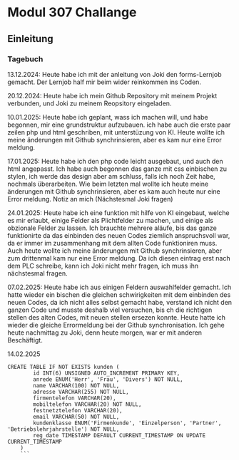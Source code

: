 # Modul 307 Challange

## Einleitung

### Tagebuch

13.12.2024: Heute habe ich mit der anleitung von Joki den forms-Lernjob gemacht. Der Lernjob half mir beim wider reinkommen ins Coden.

20.12.2024: Heute habe ich mein Github Repository mit meinem Projekt verbunden, und Joki zu meinem Reopsitory eingeladen. 

10.01.2025: Heute habe ich geplant, wass ich machen will, und habe begonnen, mir eine grundstruktur aufzubauen. ich habe auch die erste paar zeilen php und html geschriben, mit unterstüzung von KI. Heute wollte ich meine änderungen mit Github synchrinsieren, aber es kam nur eine Error meldung.

17.01.2025: Heute habe ich den php code leicht ausgebaut, und auch den html angepasst. Ich habe auch begonnen das ganze mit css einbischen zu stylen, ich werde das design aber am schluss, falls ich noch Zeit habe, nochmals überarbeiten. Wie beim letzten mal wollte ich heute meine änderungen mit Github synchrinsieren, aber es kam auch heute nur eine Error meldung. Notiz an mich (Nächstesmal Joki fragen)

24.01.2025: Heute habe ich eine funktion mit hilfe von KI eingebaut, welche es mir erlaubt, einige Felder als Plichtfelder zu machen, und einige als obzionale Felder zu lassen. Ich brauchte mehrere aläufe, bis das ganze funktionirte da das einbinden des neuen Codes ziemlich anspruchsvoll war, da er immer im zusammenhang mit dem allten Code funktioniren muss. Auch heute wollte ich meine änderungen mit Github synchrinsieren, aber zum drittenmal kam nur eine Error meldung. Da ich diesen eintrag erst nach dem PLC schreibe, kann ich Joki nicht mehr fragen, ich muss ihn nächstesmal fragen.

07.02.2025: Heute habe ich aus einigen Feldern auswahlfelder gemacht. Ich hatte wieder ein bischen die gleichen schwirigkeiten mit dem einbinden des neuen Codes, da ich nicht alles selbst gemacht habe, verstand ich nicht den ganzen Code und musste deshalb viel versuchen, bis ch die richtigen stellen des alten Codes, mit neuen stellen ersezen konnte. Heute hatte ich wieder die gleiche Errormeldung bei der Github synchronisation. Ich gehe heute nachmittag zu Joki, denn heute morgen, war er mit anderen Beschäftigt.

14.02.2025 

```
CREATE TABLE IF NOT EXISTS kunden (
        id INT(6) UNSIGNED AUTO_INCREMENT PRIMARY KEY,
        anrede ENUM('Herr', 'Frau', 'Divers') NOT NULL,
        name VARCHAR(100) NOT NULL,
        adresse VARCHAR(255) NOT NULL,
        firmentelefon VARCHAR(20),
        mobiltelefon VARCHAR(20) NOT NULL,
        festnetztelefon VARCHAR(20),
        email VARCHAR(50) NOT NULL,
        kundenklasse ENUM('Firmenkunde', 'Einzelperson', 'Partner', 'Betriebslehrjahrstelle') NOT NULL,
        reg_date TIMESTAMP DEFAULT CURRENT_TIMESTAMP ON UPDATE CURRENT_TIMESTAMP
    )
    ```